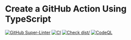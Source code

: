 # Create a GitHub Action Using TypeScript

[![GitHub Super-Linter](https://github.com/qawatake/runcache/actions/workflows/linter.yml/badge.svg)](https://github.com/super-linter/super-linter)
[![CI](https://github.com/qawatake/runcache/actions/workflows/ci.yml/badge.svg)](https://github.com/qawatake/runcache/actions/workflows/ci.yml)
[![Check dist/](https://github.com/qawatake/runcache/actions/workflows/check-dist.yml/badge.svg)](https://github.com/qawatake/runcache/actions/workflows/check-dist.yml)
[![CodeQL](https://github.com/qawatake/runcache/actions/workflows/codeql-analysis.yml/badge.svg)](https://github.com/qawatake/runcache/actions/workflows/codeql-analysis.yml)
